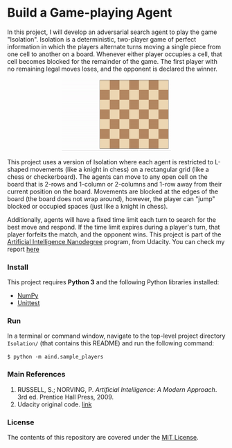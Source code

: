 Build a Game-playing Agent
===========================


In this project, I will develop an adversarial search agent to play the game "Isolation".  Isolation is a deterministic, two-player game of perfect information in which the players alternate turns moving a single piece from one cell to another on a board.  Whenever either player occupies a cell, that cell becomes blocked for the remainder of the game.  The first player with no remaining legal moves loses, and the opponent is declared the winner.

<p align="center"><img src="aind/viz.gif" alt="Example game of isolation" width="50%" style="middle"></p>

This project uses a version of Isolation where each agent is restricted to L-shaped movements (like a knight in chess) on a rectangular grid (like a chess or checkerboard).  The agents can move to any open cell on the board that is 2-rows and 1-column or 2-columns and 1-row away from their current position on the board. Movements are blocked at the edges of the board (the board does not wrap around), however, the player can "jump" blocked or occupied spaces (just like a knight in chess).

Additionally, agents will have a fixed time limit each turn to search for the best move and respond.  If the time limit expires during a player's turn, that player forfeits the match, and the opponent wins. This project is part of the [Artificial Intelligence Nanodegree](https://www.udacity.com/course/artificial-intelligence-nanodegree--nd889) program, from Udacity. You can check my report <a href="" target="_blank">here</a>


### Install
This project requires **Python 3** and the following Python libraries installed:
- [NumPy](http://www.numpy.org/)
- [Unittest](https://docs.python.org/2/library/unittest.html)


### Run
In a terminal or command window, navigate to the top-level project directory `Isolation/` (that contains this README) and run the following command:

```shell
$ python -m aind.sample_players
```

### Main References
1. RUSSELL, S.; NORVING, P. *Artificial Intelligence: A Modern Approach*. 3rd ed. Prentice Hall Press, 2009.
2. Udacity original code. [link](https://github.com/udacity/AIND-Isolation)


### License
The contents of this repository are covered under the [MIT License](LICENSE.md).
